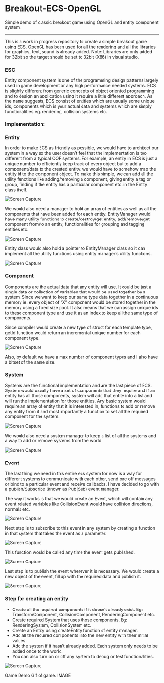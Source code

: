 # Breakout-ECS-OpenGL
Simple demo of classic breakout game using OpenGL and entity component system.

-----------
This is a work in progress repository to create a simple breakout game using ECS. OpenGL has been used for all the rendering and all the libraries for graphics, text, sound is already added. 
Note: Libraries are only added for 32bit so the target should be set to 32bit (X86) in visual studio.  

### ESC
Entity component system is one of the programming design patterns largely used in game development or any high performance needed systems. ECS is slightly different from generic concepts of object oriented programming and to design an application using it require a little different approach. 
As the name suggests, ECS consist of entities which are usually some unique ids, components which is your actual data and systems which are simply functionalities eg. rendering, collision systems etc.  

### Implementation:

### Entity
In order to make ECS as friendly as possible, we would have to architect our system in a way so the user doesn’t feel that the implementation is too different from a typical OOP systems. For example, an entity in ECS is just a unique number to efficiently keep track of every object but to add a component/data to the created entity, we would have to somehow map the entity id to the component object. 
To make this simple, we can add all the utility functions like adding/removing a component, giving entity a tag or group, finding if the entity has a particular component etc. in the Entity class itself. 

![Screen Capture](https://raw.githubusercontent.com/swastik1992/Breakout-ECS-OpenGL/master/Images/entity.png)

We would also need a manager to hold an array of entities as well as all the components that have been added for each entity. 
EntityManager would have many utility functions to create/destroy/get entity, add/remove/get component from/to an entity, functionalities for grouping and tagging entities etc. 

![Screen Capture](https://raw.githubusercontent.com/swastik1992/Breakout-ECS-OpenGL/master/Images/entitymanager.PNG)

Entity class would also hold a pointer to EntityManager class so it can implement all the utility functions using entity manager’s utility functions.

![Screen Capture](https://raw.githubusercontent.com/swastik1992/Breakout-ECS-OpenGL/master/Images/entitymanager-pointer.png)

### Component
Components are the actual data that any entity will use. It could be just a single data or collection of variables that would be used together by a system. Since we want to keep our same type data together in a continuous memory ie. every object of “X” component would be stored together in the memory using a fixed size pool. It also means that we can assign unique ids to these component type and use it as an index to keep all the same type of components.

Since compiler would create a new type of struct for each template type, getId function would return an incremental unique number for each component type.

![Screen Capture](https://raw.githubusercontent.com/swastik1992/Breakout-ECS-OpenGL/master/Images/component.PNG)

Also, by default we have a max number of component types and I also have a bitset of the same size. 
### System
Systems are the functional implementation and are the last piece of ECS. System would usually have a set of components that they require and if an entity has all those components, system will add that entity into a list and will run the implementation for those entities. 
Any basic system would require an array of entity that it is interested in, functions to add or remove any entity from it and most importantly a function to set all the required component for the system. 

![Screen Capture](https://raw.githubusercontent.com/swastik1992/Breakout-ECS-OpenGL/master/Images/system.PNG?token=AIDBJX2DDSXRPGDBA64GLYS6FASYU)

We would also need a system manager to keep a list of all the systems and a way to add or remove systems from the world. 

![Screen Capture](https://raw.githubusercontent.com/swastik1992/Breakout-ECS-OpenGL/master/Images/system-manager.PNG?token=AIDBJX7GCOB4TZPR6NPSOGC6FASYY)

### Event
The last thing we need in this entire ecs system for now is a way for different systems to communicate with each other, send one off messages or bind to a particular event and receive callbacks.
I have decided to go with a publish/Subscribe (known as Pub|Sub) event manager. 

The way it works is that we would create an Event, which will contain any event related variables like CollisionEvent would have collision directions, normals etc.

![Screen Capture](https://raw.githubusercontent.com/swastik1992/Breakout-ECS-OpenGL/master/Images/event.PNG?token=AIDBJX3GMV2YI6SG52HIM5C6FAS4C)

 Next step is to subscribe to this event in any system by creating a function in that system that takes the event as a parameter. 
 
![Screen Capture](https://raw.githubusercontent.com/swastik1992/Breakout-ECS-OpenGL/master/Images/event-subscribe.PNG?token=AIDBJX4VLHPZY2VMCRS6J226FAS4E)

This function would be called any time the event gets published.

![Screen Capture](https://raw.githubusercontent.com/swastik1992/Breakout-ECS-OpenGL/master/Images/damage-event.PNG?token=AIDBJXYXL5IFOQSX4VMGP4K6FAS62)

Last step is to publish the event wherever it is necessary. We would create a new object of the event, fill up with the required data and publish it. 

![Screen Capture](https://raw.githubusercontent.com/swastik1992/Breakout-ECS-OpenGL/master/Images/event-publish.PNG?token=AIDBJX4HGN4TV5H2337T7WC6FAS7A)
 
### Step for creating an entity
* Create all the required components if it doesn’t already exist. Eg: TransformComponent, CollisionComponent, RenderingComponent etc.
* Create required System that uses those components.  Eg: RenderingSystem, CollisionSystem etc. 
* Create an Entity using createEntity function of entity manager. 
* Add all the required components into the new entity with their initial values.
* Add the system if it hasn’t already added. Each system only needs to be added once to the world.
* You can also turn on or off any system to debug or test functionalities. 

![Screen Capture](https://raw.githubusercontent.com/swastik1992/Breakout-ECS-OpenGL/master/Images/step-demo.PNG?token=AIDBJXZRQASHALQL3CX7LFK6FAS64)


Game Demo
Gif of game.
IMAGE
